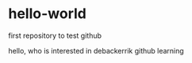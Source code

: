 # hello-world
first repository to test github

hello, who is interested in debackerrik github learning
